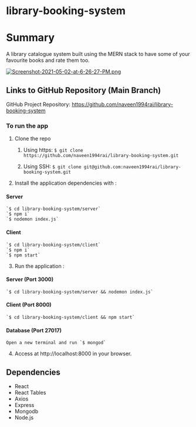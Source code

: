 # library-booking-system

# Summary
A library catalogue system built using the MERN stack to have some of your favourite books and rate them too.

[![Screenshot-2021-05-02-at-6-26-27-PM.png](https://i.postimg.cc/jSRV3LRn/Screenshot-2021-05-02-at-6-26-27-PM.png)](https://postimg.cc/GHgSH38b)

## Links to GitHub Repository (Main Branch)
GitHub Project Repository: https://github.com/naveen1994rai/library-booking-system


### To run the app
1. Clone the repo 
   1. Using https:
      `$ git clone https://github.com/naveen1994rai/library-booking-system.git`
   
   2. Using SSH:
      `$ git clone git@github.com:naveen1994rai/library-booking-system.git`

2. Install the application dependencies with :
  #### Server
    `$ cd library-booking-system/server`
    `$ npm i`
    `$ nodemon index.js`

  #### Client
    `$ cd library-booking-system/client`
    `$ npm i`
    `$ npm start`
  
3. Run the application :
  #### Server (Port 3000)
    `$ cd library-booking-system/server && nodemon index.js`

  #### Client (Port 8000)
    `$ cd library-booking-system/client && npm start`

  #### Database (Port 27017)
    Open a new terminal and run `$ mongod`

4. Access at http://localhost:8000 in your browser.

## Dependencies
   * React
   * React Tables
   * Axios
   * Express
   * Mongodb
   * Node.js

